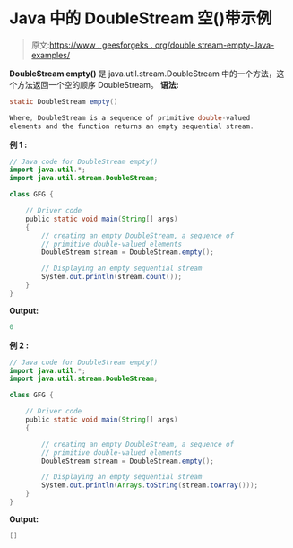 # Java 中的 DoubleStream 空()带示例

> 原文:[https://www . geesforgeks . org/double stream-empty-Java-examples/](https://www.geeksforgeeks.org/doublestream-empty-java-examples/)

**DoubleStream empty()** 是 java.util.stream.DoubleStream 中的一个方法，这个方法返回一个空的顺序 DoubleStream。
**语法:**

```java
static DoubleStream empty()

Where, DoubleStream is a sequence of primitive double-valued
elements and the function returns an empty sequential stream.

```

**例 1 :**

```java
// Java code for DoubleStream empty()
import java.util.*;
import java.util.stream.DoubleStream;

class GFG {

    // Driver code
    public static void main(String[] args)
    {
        // creating an empty DoubleStream, a sequence of
        // primitive double-valued elements
        DoubleStream stream = DoubleStream.empty();

        // Displaying an empty sequential stream
        System.out.println(stream.count());
    }
}
```

**Output:**

```java
0

```

**例 2 :**

```java
// Java code for DoubleStream empty()
import java.util.*;
import java.util.stream.DoubleStream;

class GFG {

    // Driver code
    public static void main(String[] args)
    {

        // creating an empty DoubleStream, a sequence of
        // primitive double-valued elements
        DoubleStream stream = DoubleStream.empty();

        // Displaying an empty sequential stream
        System.out.println(Arrays.toString(stream.toArray()));
    }
}
```

**Output:**

```java
[]

```